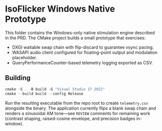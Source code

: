 # IsoFlicker Windows Native Prototype

This folder contains the Windows-only native stimulation engine described in the PRD. The CMake project builds a small prototype that exercises:

- DXGI waitable swap chain with flip-discard to guarantee vsync pacing.
- WASAPI audio client configured for floating-point output and modulation placeholder.
- QueryPerformanceCounter-based telemetry logging exported as CSV.

## Building

```powershell
cmake -S . -B build -G "Visual Studio 17 2022"
cmake --build build --config Release
```

Run the resulting executable from the repo root to create `telemetry.csv` alongside the binary. The application currently flips a blank swap chain and renders a sinusoidal AM tone—see `REVIEW` comments for remaining work (contrast shaping, raised-cosine envelope, and precision badges in-window).
